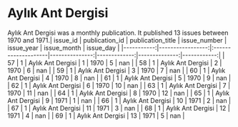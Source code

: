 # Aylık Ant Dergisi

Aylık Ant Dergisi was a monthly publication. It published 13
 issues between 1970 and 1971.|   issue_id |   publication_id | publication_title   |   issue_number |   issue_year |   issue_month |   issue_day |
|-----------:|-----------------:|:--------------------|---------------:|-------------:|--------------:|------------:|
|         57 |                1 | Aylık Ant Dergisi   |              1 |         1970 |             5 |         nan |
|         58 |                1 | Aylık Ant Dergisi   |              2 |         1970 |             6 |         nan |
|         59 |                1 | Aylık Ant Dergisi   |              3 |         1970 |             7 |         nan |
|         60 |                1 | Aylık Ant Dergisi   |              4 |         1970 |             8 |         nan |
|         61 |                1 | Aylık Ant Dergisi   |              5 |         1970 |             9 |         nan |
|         62 |                1 | Aylık Ant Dergisi   |              6 |         1970 |            10 |         nan |
|         63 |                1 | Aylık Ant Dergisi   |              7 |         1970 |            11 |         nan |
|         64 |                1 | Aylık Ant Dergisi   |              8 |         1970 |            12 |         nan |
|         65 |                1 | Aylık Ant Dergisi   |              9 |         1971 |             1 |         nan |
|         66 |                1 | Aylık Ant Dergisi   |             10 |         1971 |             2 |         nan |
|         67 |                1 | Aylık Ant Dergisi   |             11 |         1971 |             3 |         nan |
|         68 |                1 | Aylık Ant Dergisi   |             12 |         1971 |             4 |         nan |
|         69 |                1 | Aylık Ant Dergisi   |             13 |         1971 |             5 |         nan |